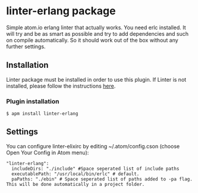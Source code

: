 # linter-erlang package
Simple atom.io erlang linter that actually works. You need erlc installed.
It will try and be as smart as possible and try to add dependencies and such
on compile automatically. So it should work out of the box without any further settings.

## Installation
Linter package must be installed in order to use this plugin. If Linter is not installed, please follow the instructions [here](https://github.com/AtomLinter/Linter).

### Plugin installation
```
$ apm install linter-erlang
```

## Settings
You can configure linter-elixirc by editing ~/.atom/config.cson (choose Open Your Config in Atom menu):

```
"linter-erlang":
  includeDirs: "./include" #Space seperated list of include paths
  executablePath: "/usr/local/bin/erlc" # default.
  paPaths: "./ebin" # Space seperated list of paths added to -pa flag. This will be done automatically in a project folder.
```
